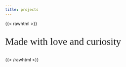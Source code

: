 ```yaml
---
title: projects
---
```


{{< rawhtml >}}
<p style="font-family: FeatureMono;font-size: 2rem;">Made with love and curiosity</p>
{{< /rawhtml >}}